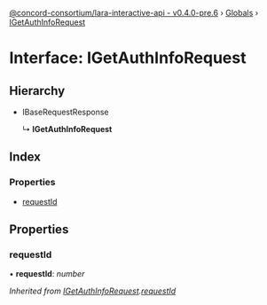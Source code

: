[@concord-consortium/lara-interactive-api - v0.4.0-pre.6](../README.md) › [Globals](../globals.md) › [IGetAuthInfoRequest](igetauthinforequest.md)

# Interface: IGetAuthInfoRequest

## Hierarchy

* IBaseRequestResponse

  ↳ **IGetAuthInfoRequest**

## Index

### Properties

* [requestId](igetauthinforequest.md#requestid)

## Properties

###  requestId

• **requestId**: *number*

*Inherited from [IGetAuthInfoRequest](igetauthinforequest.md).[requestId](igetauthinforequest.md#requestid)*
